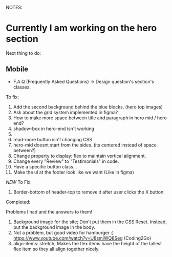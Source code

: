 NOTES:

# Currently I am working on the hero section #

Next thing to do:
## Mobile ##
* F.A.Q (Frequently Asked Questions) -> Design question's section's classes.


To fix:
1. Add the second background behind the blue blocks. (hero top images)
2. Ask about the grid system implemented in figma?
3. How to make more space between title and paragraph in hero mid / hero end?
4. shadow-box in hero-end isn't working
5. <!-- Maybe put featured-title and featured-description in one, single div? -->
6. read-more button isn't changing CSS
7. hero-mid doesnt start from the sides. (its centered instead of space between?)
8. Change property to display: flex to maintain vertical alignment.
9. Change every "Review" to "Testimonials" in code.
10. Have a specific button class...
11. Make the ul at the footer look like we want (Like in figma)


*NEW* To Fix:
1. Border-bottom of header-top to remove it after user clicks the X button.



Completed:

Problems I had and the answers to them!

1. Background image for the site; Don't put them in the CSS Reset. Instead, put the background image in the body.
2. Not a problem, but good video for hamburger :) https://www.youtube.com/watch?v=U8smiWQ8Seg (Coding2Go)
3. align-items: stretch; Makes the flex items have the height of the tallest flex item so they all align together nicely.